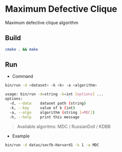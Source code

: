 # Maximum Defective Clique

Maximum defective clique algorithm 

## Build
```bash
cmake . && make
```


## Run
- Command
```bash
bin/run -d <dataset> -k <k> -a <algorithm>

usage: bin/run -d=string -k=int [options] ...
options:
  -d, --data    dataset path (string)
  -k, --key     value of k (int)
  -a, --algo    algorithm (string [=MDC])
  -h, --help    print this message
```
> Available algoritms: MDC / RussianDoll / KDBB

- Example
```bash
bin/run -d datas/socfb-Harvard1 -k 1 -a MDC
```